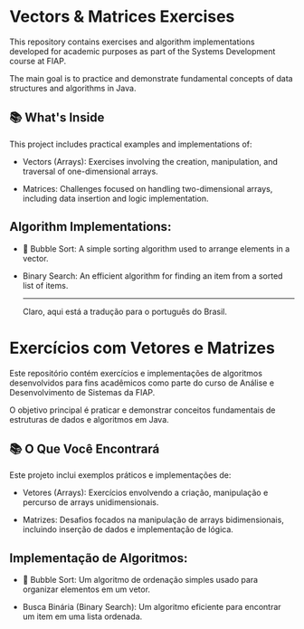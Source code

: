 # Vectors & Matrices Exercises
This repository contains exercises and algorithm implementations developed for academic purposes as part of the Systems Development course at FIAP.

The main goal is to practice and demonstrate fundamental concepts of data structures and algorithms in Java.

## 📚 What's Inside
This project includes practical examples and implementations of:

* Vectors (Arrays): Exercises involving the creation, manipulation, and traversal of one-dimensional arrays.

* Matrices: Challenges focused on handling two-dimensional arrays, including data insertion and logic implementation.

## Algorithm Implementations:

* 🫧 Bubble Sort: A simple sorting algorithm used to arrange elements in a vector.

* Binary Search: An efficient algorithm for finding an item from a sorted list of items.

  ---

  Claro, aqui está a tradução para o português do Brasil.

# Exercícios com Vetores e Matrizes
Este repositório contém exercícios e implementações de algoritmos desenvolvidos para fins acadêmicos como parte do curso de Análise e Desenvolvimento de Sistemas da FIAP.

O objetivo principal é praticar e demonstrar conceitos fundamentais de estruturas de dados e algoritmos em Java.

## 📚 O Que Você Encontrará
Este projeto inclui exemplos práticos e implementações de:

* Vetores (Arrays): Exercícios envolvendo a criação, manipulação e percurso de arrays unidimensionais.

* Matrizes: Desafios focados na manipulação de arrays bidimensionais, incluindo inserção de dados e implementação de lógica.

## Implementação de Algoritmos:

* 🫧 Bubble Sort: Um algoritmo de ordenação simples usado para organizar elementos em um vetor.

* Busca Binária (Binary Search): Um algoritmo eficiente para encontrar um item em uma lista ordenada.
